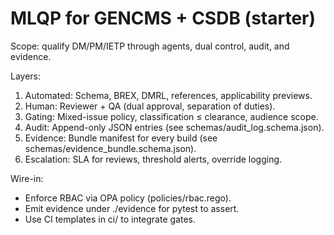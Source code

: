 # MLQP for GENCMS + CSDB (starter)

Scope: qualify DM/PM/IETP through agents, dual control, audit, and evidence.

Layers:
1) Automated: Schema, BREX, DMRL, references, applicability previews.
2) Human: Reviewer + QA (dual approval, separation of duties).
3) Gating: Mixed-issue policy, classification ≤ clearance, audience scope.
4) Audit: Append-only JSON entries (see schemas/audit_log.schema.json).
5) Evidence: Bundle manifest for every build (see schemas/evidence_bundle.schema.json).
6) Escalation: SLA for reviews, threshold alerts, override logging.

Wire-in:
- Enforce RBAC via OPA policy (policies/rbac.rego).
- Emit evidence under ./evidence for pytest to assert.
- Use CI templates in ci/ to integrate gates.
